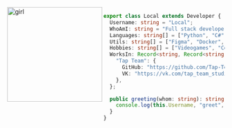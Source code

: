 <img align="left" alt="girl" src="https://thumbs.gfycat.com/ThunderousRecklessHumpbackwhale-size_restricted.gif" width="220"/>

```typescript
export class Local extends Developer {
  Username: string = "Local";
  WhoAmI: string = "Full stack developer";
  Languages: string[] = ["Python", "C#", "TypeScript"];
  Utils: string[] = ["Figma", "Docker", "Dokku"];
  Hobbies: string[] = ["Videogames", "Coding", "Watching anime"];
  WorksIn: Record<string, Record<string, string>> = {
    "Tap Team": {
      GitHub: "https://github.com/Tap-Team",
      VK: "https://vk.com/tap_team_studio",
    },
  };

  public greeting(whom: string): string {
    console.log(this.Username, "greet", whom);
  }
}
```
